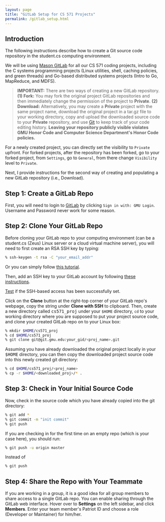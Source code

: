 ```yaml
---
layout: page
title: "GitLab Setup for CS 571 Projects"
permalink: /gitlab_setup.html
---
```


## Introduction

The following instructions describe how to create a Git source code
repository in the student.cs computing environment.

We will be using [Mason GitLab](https://git.gmu.edu/users/sign_in) for all our CS 571 coding projects,
including the C systems programming projects (Linux utilities, shell, caching policies, and
green threads) and Go-based distributed systems projects (Intro to Go, MapReduce,
and MDFS). 

> **IMPORTANT:** There are two ways of creating a new GitLab repository.
**(1) Fork:** You may fork the original project GitLab repositories
and then immediately change the permission of the project to
**Private**.
**(2) Download:** Alternatively, you may create a **Private**
project with the same project name, download the original project in
a tar.gz file to your working directory, copy and upload the
downloaded source code to your **Private** repository, and use <a
href="https://git-scm.com/">Git</a> to keep track of your code
editing history.
**Leaving your repository publicly visible violates GMU Honor Code and
Computer Science Department's Honor Code policies.**


For a newly created project, you can directly set the visibility to
`Private` upfront. For forked projects,
after the repository has been forked, go to your forked project, from
`Settings`, go to `General`, from there change `Visibility` level to 
`Private`.

Next, I provide instructions for the second way of creating and
populating a new GitLab repository (i.e., Download).

## Step 1: Create a GitLab Repo

First, you will need to login to <a
href="https://git.gmu.edu/users/sign_in">GitLab</a> by clicking
`Sign in with: GMU Login`. Username and Password never work
for some reason.

## Step 2: Clone Your GitLab Repo

Before cloning your GitLab repo to your computing environment (can be
a student.cs (Zeus) Linux server or a cloud virtual machine server),
you will need to first create an RSA SSH key by typing:

```bash
% ssh-keygen -t rsa -C "your_email_addr"
```

Or you can simply follow 
<a href="https://git.gmu.edu/help/ssh/README#generating-a-new-ssh-key-pair">this tutorial</a>.

Then, add an SSH key to your GitLab account by following 
<a href="https://git.gmu.edu/help/ssh/README#adding-an-ssh-key-to-your-gitlab-account">these instructions</a>.

<a href="https://git.gmu.edu/help/ssh/README#adding-an-ssh-key-to-your-gitlab-account">Test</a> if
the SSH-based access has been successfully set. 


Click on the **Clone** button at the right-top corner of your GitLab repo's webpage,
copy the string under **Clone with SSH** to clipboard.
Then, create a new directory called <tt>cs571_proj</tt> under your `$HOME` directory, 
`cd` to your working directory where you are supposed to put your project source code,
and clone your created GitLab repo on to your Linux box:

```bash
% mkdir $HOME/cs571_proj
% cd $HOME/cs571_proj 
% git clone git@git.gmu.edu:your_gid/<proj_name>.git
```

Assuming you have already downloaded the original project locally in your
<tt>$HOME</tt> directory,
you can then copy the downloaded project source code into this newly
created git directory:

```bash
% cd $HOME/cs571_proj/<proj_name>
% cp -r $HOME/<downloaded_proj>/* .
```

## Step 3: Check in Your Initial Source Code

Now, check in the source code which you have already copied into the git directory:

```bash
% git add *
% git commit -m "init commit" 
% git push  
```

If you are checking in for the first time on an empty repo (which is your case here),
you should run:

```bash
% git push -u origin master
```

Instead of

```bash
% git push
```

## Step 4: Share the Repo with Your Teammate

If you are working in a group, it is a good idea for all group
members to share access to a single GitLab repo. You can enable
sharing through the GitLab web interface. Hover over to **Settings**
on the left sidebar, and click **Members**. Enter your team member's
Patriot ID and choose a role (Developer or Maintainer) for him/her.


